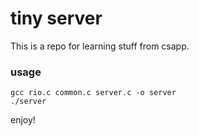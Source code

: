# tiny server

This is a repo for learning stuff from csapp.

### usage

```
gcc rio.c common.c server.c -o server
./server
```

enjoy!
